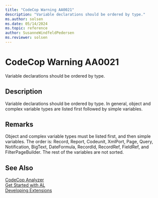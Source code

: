 ```yaml
---
title: "CodeCop Warning AA0021"
description: "Variable declarations should be ordered by type."
ms.author: solsen
ms.date: 05/14/2024
ms.topic: reference
author: SusanneWindfeldPedersen
ms.reviewer: solsen
---
```

[//]: # (START>DO_NOT_EDIT)
[//]: # (IMPORTANT:Do not edit any of the content between here and the END>DO_NOT_EDIT.)
[//]: # (Any modifications should be made in the .xml files in the ModernDev repo.)
# CodeCop Warning AA0021
Variable declarations should be ordered by type.

## Description
Variable declarations should be ordered by type. In general, object and complex variable types are listed first followed by simple variables.

[//]: # (IMPORTANT: END>DO_NOT_EDIT)

## Remarks

Object and complex variable types must be listed first, and then simple variables. The order is: Record, Report, Codeunit, XmlPort, Page, Query, Notification, BigText, DateFormula, RecordId, RecordRef, FieldRef, and FilterPageBuilder. The rest of the variables are not sorted.

## See Also  
[CodeCop Analyzer](codecop.md)  
[Get Started with AL](../devenv-get-started.md)  
[Developing Extensions](../devenv-dev-overview.md)  